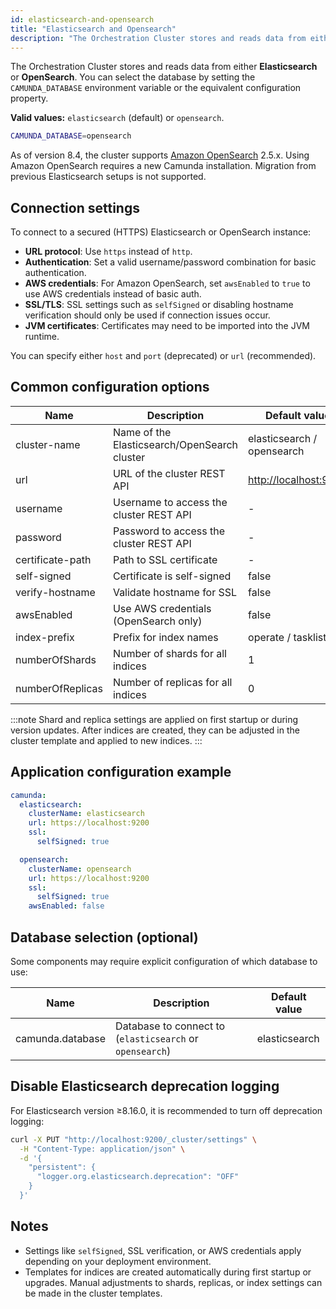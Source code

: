 ```yaml
---
id: elasticsearch-and-opensearch
title: "Elasticsearch and Opensearch"
description: "The Orchestration Cluster stores and reads data from either Elasticsearch or OpenSearch."
---
```


The Orchestration Cluster stores and reads data from either **Elasticsearch** or **OpenSearch**. You can select the database by setting the `CAMUNDA_DATABASE` environment variable or the equivalent configuration property.

**Valid values:** `elasticsearch` (default) or `opensearch`.

```bash
CAMUNDA_DATABASE=opensearch
```

As of version 8.4, the cluster supports [Amazon OpenSearch](https://aws.amazon.com/de/opensearch-service/) 2.5.x. Using Amazon OpenSearch requires a new Camunda installation. Migration from previous Elasticsearch setups is not supported.

## Connection settings

To connect to a secured (HTTPS) Elasticsearch or OpenSearch instance:

- **URL protocol**: Use `https` instead of `http`.
- **Authentication**: Set a valid username/password combination for basic authentication.
- **AWS credentials**: For Amazon OpenSearch, set `awsEnabled` to `true` to use AWS credentials instead of basic auth.
- **SSL/TLS**: SSL settings such as `selfSigned` or disabling hostname verification should only be used if connection issues occur.
- **JVM certificates**: Certificates may need to be imported into the JVM runtime.

You can specify either `host` and `port` (deprecated) or `url` (recommended).

## Common configuration options

| Name                | Description                                  | Default value                                  |
| ------------------- | -------------------------------------------- | ---------------------------------------------- |
| cluster-name         | Name of the Elasticsearch/OpenSearch cluster | elasticsearch / opensearch                     |
| url                 | URL of the cluster REST API                  | [http://localhost:9200](http://localhost:9200) |
| username            | Username to access the cluster REST API      | -                                              |
| password            | Password to access the cluster REST API      | -                                              |
| certificate-path | Path to SSL certificate                      | -                                              |
| self-signed      | Certificate is self-signed                   | false                                          |
| verify-hostname  | Validate hostname for SSL                    | false                                          |
| awsEnabled          | Use AWS credentials (OpenSearch only)        | false                                          |
| index-prefix         | Prefix for index names                       | operate / tasklist                             |
| numberOfShards      | Number of shards for all indices             | 1                                              |
| numberOfReplicas    | Number of replicas for all indices           | 0                                              |

:::note
Shard and replica settings are applied on first startup or during version updates. After indices are created, they can be adjusted in the cluster template and applied to new indices.
:::

## Application configuration example

```yaml
camunda:
  elasticsearch:
    clusterName: elasticsearch
    url: https://localhost:9200
    ssl:
      selfSigned: true

  opensearch:
    clusterName: opensearch
    url: https://localhost:9200
    ssl:
      selfSigned: true
    awsEnabled: false
```

## Database selection (optional)

Some components may require explicit configuration of which database to use:

| Name             | Description                                              | Default value |
| ---------------- | -------------------------------------------------------- | ------------- |
| camunda.database | Database to connect to (`elasticsearch` or `opensearch`) | elasticsearch |

## Disable Elasticsearch deprecation logging

For Elasticsearch version ≥8.16.0, it is recommended to turn off deprecation logging:

```bash
curl -X PUT "http://localhost:9200/_cluster/settings" \
  -H "Content-Type: application/json" \
  -d '{
    "persistent": {
      "logger.org.elasticsearch.deprecation": "OFF"
    }
  }'
```

## Notes

- Settings like `selfSigned`, SSL verification, or AWS credentials apply depending on your deployment environment.
- Templates for indices are created automatically during first startup or upgrades. Manual adjustments to shards, replicas, or index settings can be made in the cluster templates.
